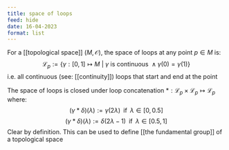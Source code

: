 ```yaml
---
title: space of loops
feed: hide
date: 16-04-2023
format: list
---
```



For a [[topological space]] $(M, \mathcal O)$, the space of loops at any point $p\in M$ is: $$
\mathscr L_p := \{\gamma:[0,1]\mapsto M\ |\ \gamma\ \text{is continuous} \ \land \gamma(0) = \gamma(1)\}
$$i.e. all continuous (see: [[continuity]]) loops that start and end at the point

The space of loops is closed under loop concatenation $\ast: \mathscr L_p \times \mathscr L_p \mapsto \mathscr L_p$ where:$$
(\gamma\ast\delta)(\lambda):=\gamma(2\lambda) \;\; \text{if}  \;\; \lambda\in[0,0.5]
$$$$(\gamma\ast\delta)(\lambda):=\delta(2\lambda-1) \;\; \text{if}  \;\; \lambda\in[0.5,1]$$
Clear by definition. This can be used to define [[the fundamental group]] of a topological space